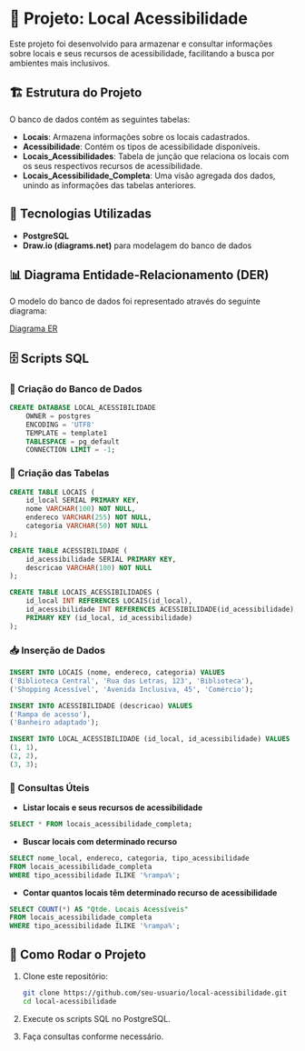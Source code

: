 # 📌 Projeto: Local Acessibilidade  

Este projeto foi desenvolvido para armazenar e consultar informações sobre locais e seus recursos de acessibilidade, facilitando a busca por ambientes mais inclusivos.

## 🏗 Estrutura do Projeto  

O banco de dados contém as seguintes tabelas:  

- **Locais**: Armazena informações sobre os locais cadastrados.  
- **Acessibilidade**: Contém os tipos de acessibilidade disponíveis.  
- **Locais_Acessibilidades**: Tabela de junção que relaciona os locais com os seus respectivos recursos de acessibilidade.  
- **Locais_Acessibilidade_Completa**: Uma visão agregada dos dados, unindo as informações das tabelas anteriores.  

## 🔧 Tecnologias Utilizadas  

- **PostgreSQL**  
- **Draw.io (diagrams.net)** para modelagem do banco de dados  

## 📊 Diagrama Entidade-Relacionamento (DER)  

O modelo do banco de dados foi representado através do seguinte diagrama:  

[Diagrama ER](https://drive.google.com/file/d/194u1--YzXQ3O5UYxoGEZ4WTTJ7Po0ZuP/view?usp=drive_link)  

## 🗄 Scripts SQL  

### 🎯 Criação do Banco de Dados  

```sql
CREATE DATABASE LOCAL_ACESSIBILIDADE
    OWNER = postgres
    ENCODING = 'UTF8'
    TEMPLATE = template1
    TABLESPACE = pg_default
    CONNECTION LIMIT = -1;
```

### 📌 Criação das Tabelas  

```sql
CREATE TABLE LOCAIS (
    id_local SERIAL PRIMARY KEY,
    nome VARCHAR(100) NOT NULL,
    endereco VARCHAR(255) NOT NULL,
    categoria VARCHAR(50) NOT NULL
);

CREATE TABLE ACESSIBILIDADE (
    id_acessibilidade SERIAL PRIMARY KEY,
    descricao VARCHAR(100) NOT NULL
);

CREATE TABLE LOCAIS_ACESSIBILIDADES (
    id_local INT REFERENCES LOCAIS(id_local),
    id_acessibilidade INT REFERENCES ACESSIBILIDADE(id_acessibilidade),
    PRIMARY KEY (id_local, id_acessibilidade)
);
```

### 📥 Inserção de Dados  

```sql
INSERT INTO LOCAIS (nome, endereco, categoria) VALUES
('Biblioteca Central', 'Rua das Letras, 123', 'Biblioteca'),
('Shopping Acessível', 'Avenida Inclusiva, 45', 'Comércio');

INSERT INTO ACESSIBILIDADE (descricao) VALUES
('Rampa de acesso'),
('Banheiro adaptado');

INSERT INTO LOCAL_ACESSIBILIDADE (id_local, id_acessibilidade) VALUES
(1, 1),
(2, 2),
(3, 3);
```

### 🔎 Consultas Úteis  

- **Listar locais e seus recursos de acessibilidade**  

```sql
SELECT * FROM locais_acessibilidade_completa;
```

- **Buscar locais com determinado recurso**  

```sql
SELECT nome_local, endereco, categoria, tipo_acessibilidade
FROM locais_acessibilidade_completa
WHERE tipo_acessibilidade ILIKE '%rampa%';
```

- **Contar quantos locais têm determinado recurso de acessibilidade**  

```sql
SELECT COUNT(*) AS "Qtde. Locais Acessíveis" 
FROM locais_acessibilidade_completa
WHERE tipo_acessibilidade ILIKE '%rampa%';
```

## 🚀 Como Rodar o Projeto  

1. Clone este repositório:  

   ```sh
   git clone https://github.com/seu-usuario/local-acessibilidade.git
   cd local-acessibilidade
   ```

2. Execute os scripts SQL no PostgreSQL.  

3. Faça consultas conforme necessário.  
